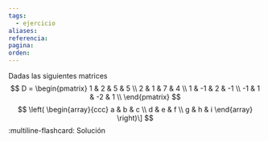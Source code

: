 ```yaml
---
tags:
  - ejercicio
aliases: 
referencia: 
pagina: 
orden:
---
```

Dadas las siguientes matrices
$$
D = \begin{pmatrix}
     1 &  2 &  5 &  5 \\
     2 &  1 &  7 &  4 \\
     1 & -1 &  2 & -1 \\
    -1 &  1 & -2 &  1 \\
\end{pmatrix}
$$
$$
\left( \begin{array}{ccc}
a & b & c \\
d & e & f \\
g & h & i \end{array} \right)\]
$$
:multiline-flashcard:
Solución
